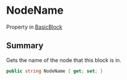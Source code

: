 # NodeName

Property in [BasicBlock](./)

## Summary

Gets the name of the node that this block is in.

```csharp
public string NodeName { get; set; }
```
